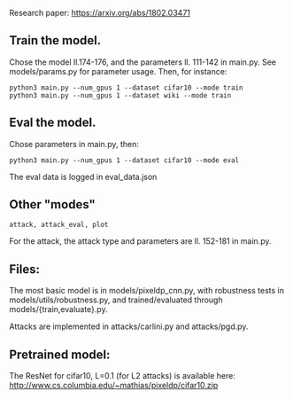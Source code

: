 Research paper: https://arxiv.org/abs/1802.03471

## Train the model.

Chose the model ll.174-176, and the parameters ll. 111-142 in main.py. See
models/params.py for parameter usage. Then, for instance:

    python3 main.py --num_gpus 1 --dataset cifar10 --mode train
    python3 main.py --num_gpus 1 --dataset wiki --mode train 

## Eval the model.

Chose parameters in main.py, then:

    python3 main.py --num_gpus 1 --dataset cifar10 --mode eval

The eval data is logged in eval_data.json

## Other "modes"

    attack, attack_eval, plot

For the attack, the attack type and parameters are ll. 152-181 in main.py.

## Files:

The most basic model is in models/pixeldp_cnn.py, with robustness tests in
models/utils/robustness.py, and trained/evaluated through
models/{train,evaluate}.py.

Attacks are implemented in attacks/carlini.py and attacks/pgd.py.

## Pretrained model:

The ResNet for cifar10, L=0.1 (for L2 attacks) is available here: http://www.cs.columbia.edu/~mathias/pixeldp/cifar10.zip
